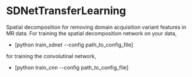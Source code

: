 # SDNetTransferLearning

Spatial decomposition for removing domain acquisition variant features in MR data.
For training the spatial decomposition network on your data, 

* [python train_sdnet --config path_to_config_file]

for training the convolutinal network,

* [python train_cnn --config path_to_config_file]
